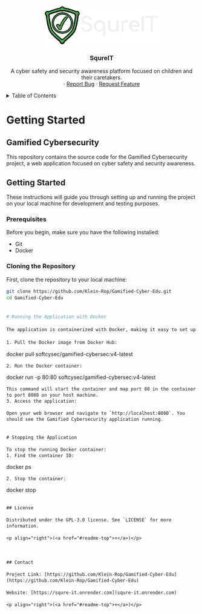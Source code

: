 <!---
This README.md file is based on https://github.com/othneildrew/Best-README-Template

Copyright (c) 2021 Othneil Drew

Permission is hereby granted, free of charge, to any person obtaining a copy
of this software and associated documentation files (the "Software"), to deal
in the Software without restriction, including without limitation the rights
to use, copy, modify, merge, publish, distribute, sublicense, and/or sell
copies of the Software, and to permit persons to whom the Software is
furnished to do so, subject to the following conditions:

The above copyright notice and this permission notice shall be included in all
copies or substantial portions of the Software.
-->

<a name="readme-top"></a>



<br />
<div align="center">
  <a href="https://github.com/Klein-Rop/Gamified-Cyber-Edu">
    <img src="img/logo.png" alt="Logo" height="100">
  </a>

  <h3 align="center">SqureIT</h3>

  <p align="center">
    A cyber safety and security awareness platform focused on children and their caretakers.
    <br />
    ·
    <a href="https://github.com/Klein-Rop/Gamified-Cyber-Edu/issues">Report Bug</a>
    ·
    <a href="https://github.com/Klein-Rop/Gamified-Cyber-Edu/issues">Request Feature</a>
  </p>
</div>



<details>
  <summary>Table of Contents</summary>
  <ol>
    <li>
      <a href="#getting-started">Getting Started</a>
    </li>
    <li><a href="#license">License</a></li>
    <li><a href="#contact">Contact</a></li>
  </ol>
</details>



# Getting Started

## Gamified Cybersecurity

This repository contains the source code for the Gamified Cybersecurity project, a web application focused on cyber safety and security awareness.

## Getting Started

These instructions will guide you through setting up and running the project on your local machine for development and testing purposes.

### Prerequisites

Before you begin, make sure you have the following installed:
- Git
- Docker

### Cloning the Repository

First, clone the repository to your local machine:

```bash
git clone https://github.com/Klein-Rop/Gamified-Cyber-Edu.git
cd Gamified-Cyber-Edu


# Running the Application with Docker

The application is containerized with Docker, making it easy to set up and run. To start the application:

1. Pull the Docker image from Docker Hub:
```
docker pull softcysec/gamified-cybersec:v4-latest
```
2. Run the Docker container:
```
docker run -p 80:80 softcysec/gamified-cybersec:v4-latest
```
This command will start the container and map port 80 in the container to port 8080 on your host machine.
3. Access the application:

Open your web browser and navigate to `http://localhost:8080`. You should see the Gamified Cybersecurity application running.


# Stopping the Application

To stop the running Docker container:
1. Find the container ID:
```
docker ps
```
2. Stop the container:
```
docker stop <container-id>
```

## License

Distributed under the GPL-3.0 license. See `LICENSE` for more information.

<p align="right">(<a href="#readme-top">⬆️</a>)</p>



## Contact

Project Link: [https://github.com/Klein-Rop/Gamified-Cyber-Edu](https://github.com/Klein-Rop/Gamified-Cyber-Edu)

Website: [https://squre-it.onrender.com](squre-it.onrender.com)

<p align="right">(<a href="#readme-top">⬆️</a>)</p>
